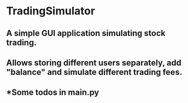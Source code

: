 # TradingSimulator

## A simple GUI application simulating stock trading.
## Allows storing different users separately, add "balance" and simulate different trading fees.

## *Some todos in main.py


